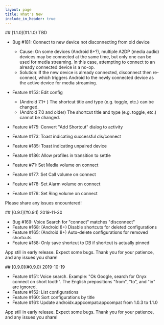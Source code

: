 ```yaml
---
layout: page
title: What's New
include_in_header: true
---
```


<a name="1.1.0" />
## [1.1.0](#1.1.0) TBD

* Bug #181: Connect to new device not disconnecting from old device
  * Cause: On some devices (Android 8+?), multiple A2DP (media audio) devices may be connected at the same time, but only one can be used for media streaming. In this case, attempting to connect to an already connected device is a no-op.
  * Solution: If the new device is already connected, disconnect then re-connect, which triggers Android to the newly connected device as the active device for media streaming.

* Feature #153: Edit config
  * (Android 7.1+ ) The shortcut title and type (e.g. toggle, etc.) can be changed.
  * (Android 7.0 and older) The shortcut title and type (e.g. toggle, etc.) cannot be changed.

* Feature #175: Convert "Add Shortcut" dialog to activity
* Feature #173: Toast indicating successful dis/connect
* Feature #185: Toast indicating unpaired device
* Feature #186: Allow profiles in transition to settle
* Feature #71: Set Media volume on connect
* Feature #177: Set Call volume on connect
* Feature #178: Set Alarm volume on connect
* Feature #179: Set Ring volume on connect

Please share any issues encountered!

<a name="0.9.1" />
## [0.9.1](#0.9.1) 2019-11-30

* Bug #169: Voice Search for "connect" matches "disconnect"
* Feature #168: (Android 8+) Disable shortcuts for deleted configurations
* Feature #165: (Android 8+) Auto-delete configurations for removed shortcuts
* Feature #158: Only save shortcut to DB if shortcut is actually pinned

App still in early release.  Expect some bugs.  Thank you for your patience, and any issues you share!

<a name="0.9.0" />
## [0.9.0](#0.9.0) 2019-10-19

* Feature #151: Voice search. Example: "Ok Google, search for Onyx connect on short tooth". The English prepositions "from", "to", and "in" are ignored.
* Feature #152: List configurations
* Feature #160: Sort configurations by title
* Feature #161: Update androidx.appcompat:appcompat from 1.0.3 to 1.1.0

App still in early release.  Expect some bugs.  Thank you for your patience, and any issues you share!

